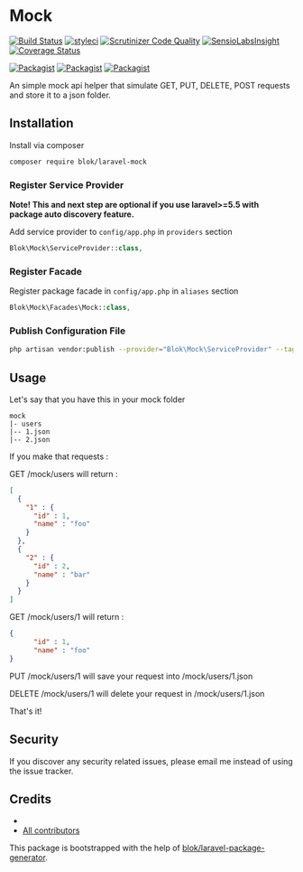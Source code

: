 # Mock

[![Build Status](https://travis-ci.org/cherrypulp/laravel-mock.svg?branch=master)](https://travis-ci.org/cherrypulp/laravel-mock)
[![styleci](https://styleci.io/repos/CHANGEME/shield)](https://styleci.io/repos/CHANGEME)
[![Scrutinizer Code Quality](https://scrutinizer-ci.com/g/cherrypulp/laravel-mock/badges/quality-score.png?b=master)](https://scrutinizer-ci.com/g/cherrypulp/laravel-mock/?branch=master)
[![SensioLabsInsight](https://insight.sensiolabs.com/projects/CHANGEME/mini.png)](https://insight.sensiolabs.com/projects/CHANGEME)
[![Coverage Status](https://coveralls.io/repos/github/cherrypulp/laravel-mock/badge.svg?branch=master)](https://coveralls.io/github/cherrypulp/laravel-mock?branch=master)

[![Packagist](https://img.shields.io/packagist/v/cherrypulp/laravel-mock.svg)](https://packagist.org/packages/cherrypulp/laravel-mock)
[![Packagist](https://poser.pugx.org/cherrypulp/laravel-mock/d/total.svg)](https://packagist.org/packages/cherrypulp/laravel-mock)
[![Packagist](https://img.shields.io/packagist/l/cherrypulp/laravel-mock.svg)](https://packagist.org/packages/cherrypulp/laravel-mock)

An simple mock api helper that simulate GET, PUT, DELETE, POST requests and store it to a json folder.

## Installation

Install via composer
```bash
composer require blok/laravel-mock
```

### Register Service Provider

**Note! This and next step are optional if you use laravel>=5.5 with package
auto discovery feature.**

Add service provider to `config/app.php` in `providers` section
```php
Blok\Mock\ServiceProvider::class,
```

### Register Facade

Register package facade in `config/app.php` in `aliases` section
```php
Blok\Mock\Facades\Mock::class,
```

### Publish Configuration File

```bash
php artisan vendor:publish --provider="Blok\Mock\ServiceProvider" --tag="config"
```

## Usage

Let's say that you have this in your mock folder

```
mock
|- users
|-- 1.json
|-- 2.json
```

If you make that requests : 

GET /mock/users will return : 

````json
[
  {
    "1" : {
      "id" : 1,
      "name" : "foo"
    }
  },
  {
    "2" : {
      "id" : 2,
      "name" : "bar"
    }
  }
]
````

GET /mock/users/1 will return : 

````json
{
      "id" : 1,
      "name" : "foo"
}
````

PUT /mock/users/1 will save your request into /mock/users/1.json

DELETE /mock/users/1 will delete your request in /mock/users/1.json

That's it!

## Security

If you discover any security related issues, please email me
instead of using the issue tracker.

## Credits

- [](https://github.com/cherrypulp/laravel-mock)
- [All contributors](https://github.com/cherrypulp/laravel-mock/graphs/contributors)

This package is bootstrapped with the help of
[blok/laravel-package-generator](https://github.com/cherrypulp/laravel-package-generator).
